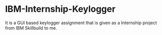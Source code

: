 # IBM-Internship-Keylogger
It is a GUI based keylogger assignment that is given as a Internship project from IBM Skillbuild to me.
